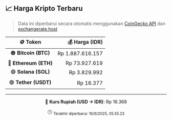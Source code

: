

<!-- HARGA_KRIPTO -->
## 📈 Harga Kripto Terbaru

> Data ini diperbarui secara otomatis menggunakan [CoinGecko API](https://www.coingecko.com/) dan [exchangerate.host](https://exchangerate.host/)

<div align="center">

| 🪙 Token | 💰 Harga (IDR) |
|:------:|---------------:|
| 🟠 **Bitcoin (BTC)**   | Rp 1.887.616.157 |
| 🔵 **Ethereum (ETH)**  | Rp 73.927.619 |
| 🟣 **Solana (SOL)**    | Rp 3.829.992 |
| 🟢 **Tether (USDT)**   | Rp 16.377 |

---

💱 **Kurs Rupiah (USD → IDR)**: Rp 16.368

🕒 <sub>Terakhir diperbarui: 16/9/2025, 05.55.23</sub>

</div>
<!-- /HARGA_KRIPTO -->